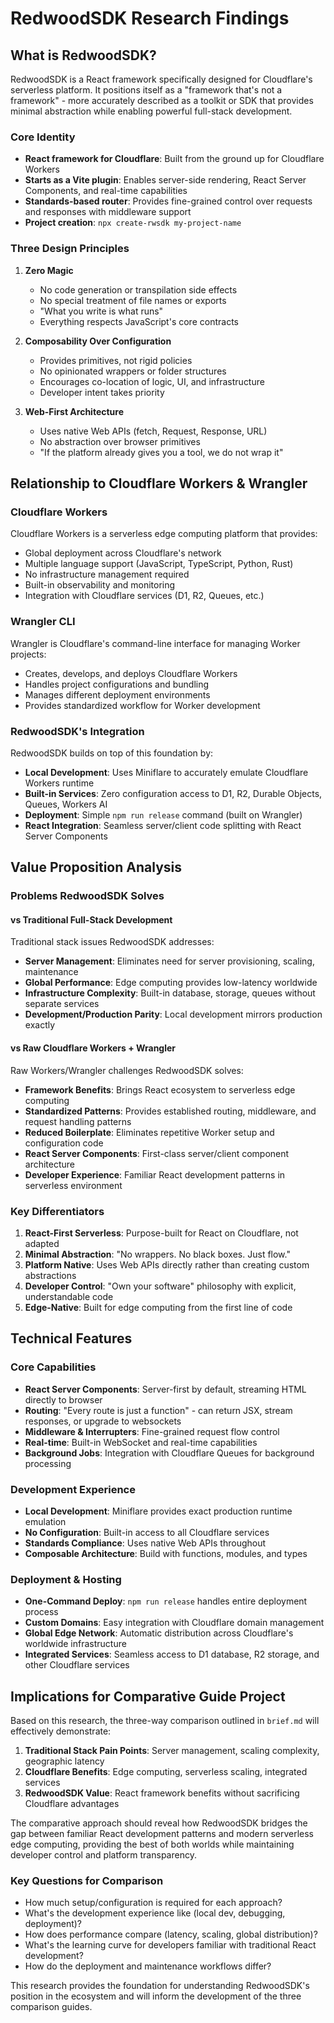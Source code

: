 # RedwoodSDK Research Findings

## What is RedwoodSDK?

RedwoodSDK is a React framework specifically designed for Cloudflare's serverless platform. It positions itself as a "framework that's not a framework" - more accurately described as a toolkit or SDK that provides minimal abstraction while enabling powerful full-stack development.

### Core Identity
- **React framework for Cloudflare**: Built from the ground up for Cloudflare Workers
- **Starts as a Vite plugin**: Enables server-side rendering, React Server Components, and real-time capabilities  
- **Standards-based router**: Provides fine-grained control over requests and responses with middleware support
- **Project creation**: `npx create-rwsdk my-project-name`

### Three Design Principles

1. **Zero Magic**
   - No code generation or transpilation side effects
   - No special treatment of file names or exports
   - "What you write is what runs"
   - Everything respects JavaScript's core contracts

2. **Composability Over Configuration**  
   - Provides primitives, not rigid policies
   - No opinionated wrappers or folder structures
   - Encourages co-location of logic, UI, and infrastructure
   - Developer intent takes priority

3. **Web-First Architecture**
   - Uses native Web APIs (fetch, Request, Response, URL)
   - No abstraction over browser primitives
   - "If the platform already gives you a tool, we do not wrap it"

## Relationship to Cloudflare Workers & Wrangler

### Cloudflare Workers
Cloudflare Workers is a serverless edge computing platform that provides:
- Global deployment across Cloudflare's network
- Multiple language support (JavaScript, TypeScript, Python, Rust)
- No infrastructure management required
- Built-in observability and monitoring
- Integration with Cloudflare services (D1, R2, Queues, etc.)

### Wrangler CLI
Wrangler is Cloudflare's command-line interface for managing Worker projects:
- Creates, develops, and deploys Cloudflare Workers
- Handles project configurations and bundling
- Manages different deployment environments
- Provides standardized workflow for Worker development

### RedwoodSDK's Integration
RedwoodSDK builds on top of this foundation by:
- **Local Development**: Uses Miniflare to accurately emulate Cloudflare Workers runtime
- **Built-in Services**: Zero configuration access to D1, R2, Durable Objects, Queues, Workers AI
- **Deployment**: Simple `npm run release` command (built on Wrangler)
- **React Integration**: Seamless server/client code splitting with React Server Components

## Value Proposition Analysis

### Problems RedwoodSDK Solves

#### vs Traditional Full-Stack Development
Traditional stack issues RedwoodSDK addresses:
- **Server Management**: Eliminates need for server provisioning, scaling, maintenance
- **Global Performance**: Edge computing provides low-latency worldwide
- **Infrastructure Complexity**: Built-in database, storage, queues without separate services
- **Development/Production Parity**: Local development mirrors production exactly

#### vs Raw Cloudflare Workers + Wrangler
Raw Workers/Wrangler challenges RedwoodSDK solves:
- **Framework Benefits**: Brings React ecosystem to serverless edge computing
- **Standardized Patterns**: Provides established routing, middleware, and request handling patterns
- **Reduced Boilerplate**: Eliminates repetitive Worker setup and configuration code
- **React Server Components**: First-class server/client component architecture
- **Developer Experience**: Familiar React development patterns in serverless environment

### Key Differentiators

1. **React-First Serverless**: Purpose-built for React on Cloudflare, not adapted
2. **Minimal Abstraction**: "No wrappers. No black boxes. Just flow."
3. **Platform Native**: Uses Web APIs directly rather than creating custom abstractions  
4. **Developer Control**: "Own your software" philosophy with explicit, understandable code
5. **Edge-Native**: Built for edge computing from the first line of code

## Technical Features

### Core Capabilities
- **React Server Components**: Server-first by default, streaming HTML directly to browser
- **Routing**: "Every route is just a function" - can return JSX, stream responses, or upgrade to websockets
- **Middleware & Interrupters**: Fine-grained request flow control
- **Real-time**: Built-in WebSocket and real-time capabilities
- **Background Jobs**: Integration with Cloudflare Queues for background processing

### Development Experience
- **Local Development**: Miniflare provides exact production runtime emulation
- **No Configuration**: Built-in access to all Cloudflare services
- **Standards Compliance**: Uses native Web APIs throughout
- **Composable Architecture**: Build with functions, modules, and types

### Deployment & Hosting
- **One-Command Deploy**: `npm run release` handles entire deployment process
- **Custom Domains**: Easy integration with Cloudflare domain management
- **Global Edge Network**: Automatic distribution across Cloudflare's worldwide infrastructure
- **Integrated Services**: Seamless access to D1 database, R2 storage, and other Cloudflare services

## Implications for Comparative Guide Project

Based on this research, the three-way comparison outlined in `brief.md` will effectively demonstrate:

1. **Traditional Stack Pain Points**: Server management, scaling complexity, geographic latency
2. **Cloudflare Benefits**: Edge computing, serverless scaling, integrated services  
3. **RedwoodSDK Value**: React framework benefits without sacrificing Cloudflare advantages

The comparative approach should reveal how RedwoodSDK bridges the gap between familiar React development patterns and modern serverless edge computing, providing the best of both worlds while maintaining developer control and platform transparency.

### Key Questions for Comparison
- How much setup/configuration is required for each approach?
- What's the development experience like (local dev, debugging, deployment)?
- How does performance compare (latency, scaling, global distribution)?
- What's the learning curve for developers familiar with traditional React development?
- How do the deployment and maintenance workflows differ?

This research provides the foundation for understanding RedwoodSDK's position in the ecosystem and will inform the development of the three comparison guides.
